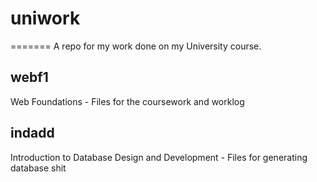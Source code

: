 # uniwork
=======
A repo for my work done on my University course.

## webf1
Web Foundations - Files for the coursework and worklog

## indadd
Introduction to Database Design and Development - Files for generating database shit
